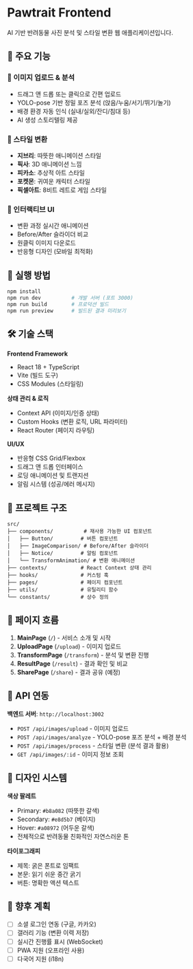 # Pawtrait Frontend

AI 기반 반려동물 사진 분석 및 스타일 변환 웹 애플리케이션입니다.

## 🌟 주요 기능

### 📸 이미지 업로드 & 분석
- 드래그 앤 드롭 또는 클릭으로 간편 업로드
- YOLO-pose 기반 정밀 포즈 분석 (앉음/누움/서기/뛰기/놀기)
- 배경 환경 자동 인식 (실내/실외/잔디/침대 등)
- AI 생성 스토리텔링 제공

### 🎨 스타일 변환
- **지브리**: 따뜻한 애니메이션 스타일
- **픽사**: 3D 애니메이션 느낌
- **피카소**: 추상적 아트 스타일
- **포켓몬**: 귀여운 캐릭터 스타일
- **픽셀아트**: 8비트 레트로 게임 스타일

### 🔄 인터랙티브 UI
- 변환 과정 실시간 애니메이션
- Before/After 슬라이더 비교
- 원클릭 이미지 다운로드
- 반응형 디자인 (모바일 최적화)

## 🚀 실행 방법

```bash
npm install
npm run dev          # 개발 서버 (포트 3000)
npm run build        # 프로덕션 빌드
npm run preview      # 빌드된 결과 미리보기
```

## 🛠️ 기술 스택

**Frontend Framework**
- React 18 + TypeScript
- Vite (빌드 도구)
- CSS Modules (스타일링)

**상태 관리 & 로직**
- Context API (이미지/인증 상태)
- Custom Hooks (변환 로직, URL 파라미터)
- React Router (페이지 라우팅)

**UI/UX**
- 반응형 CSS Grid/Flexbox
- 드래그 앤 드롭 인터페이스
- 로딩 애니메이션 및 트랜지션
- 알림 시스템 (성공/에러 메시지)

## 📁 프로젝트 구조

```
src/
├── components/          # 재사용 가능한 UI 컴포넌트
│   ├── Button/         # 버튼 컴포넌트
│   ├── ImageComparison/ # Before/After 슬라이더
│   ├── Notice/         # 알림 컴포넌트
│   └── TransformAnimation/ # 변환 애니메이션
├── contexts/           # React Context 상태 관리
├── hooks/              # 커스텀 훅
├── pages/              # 페이지 컴포넌트
├── utils/              # 유틸리티 함수
└── constants/          # 상수 정의
```

## 🎯 페이지 흐름

1. **MainPage** (`/`) - 서비스 소개 및 시작
2. **UploadPage** (`/upload`) - 이미지 업로드 
3. **TransformPage** (`/transform`) - 분석 및 변환 진행
4. **ResultPage** (`/result`) - 결과 확인 및 비교
5. **SharePage** (`/share`) - 결과 공유 (예정)

## 🔗 API 연동

**백엔드 서버**: `http://localhost:3002`

- `POST /api/images/upload` - 이미지 업로드
- `POST /api/images/analyze` - YOLO-pose 포즈 분석 + 배경 분석
- `POST /api/images/process` - 스타일 변환 (분석 결과 활용)
- `GET /api/images/:id` - 이미지 정보 조회

## 🎨 디자인 시스템

**색상 팔레트**
- Primary: `#b8a082` (따뜻한 갈색)
- Secondary: `#e8d5b7` (베이지)
- Hover: `#a08972` (어두운 갈색)
- 전체적으로 반려동물 친화적인 자연스러운 톤

**타이포그래피**
- 제목: 굵은 폰트로 임팩트
- 본문: 읽기 쉬운 중간 굵기
- 버튼: 명확한 액션 텍스트

## 🔮 향후 계획

- [ ] 소셜 로그인 연동 (구글, 카카오)
- [ ] 갤러리 기능 (변환 이력 저장)  
- [ ] 실시간 진행률 표시 (WebSocket)
- [ ] PWA 지원 (오프라인 사용)
- [ ] 다국어 지원 (i18n)
